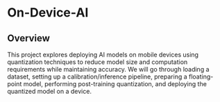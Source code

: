 # On-Device-AI

## Overview
This project explores deploying AI models on mobile devices using quantization techniques to reduce model size and computation requirements while maintaining accuracy. We will go through loading a dataset, setting up a calibration/inference pipeline, preparing a floating-point model, performing post-training quantization, and deploying the quantized model on a device.

